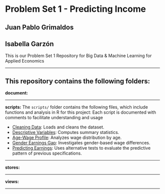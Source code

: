 # Problem Set 1 - Predicting Income 
## Juan Pablo Grimaldos 
## Isabella Garzón 

This is our Problem Set 1 Repository for Big Data & Machine Learning for Applied Economics

---

This repository contains the following folders: 
---

**document:**

---

**scripts:**
  The `scripts/` folder contains the following files, which include functions and analysis in R for this project: 
  Each script is documented with comments to facilitate understanding and usage

- [Cleaning Data](scripts/1-CleaningData.R): Loads and cleans the dataset.  
- [Descriptive Variables](scripts/2-DescriptiveVariables.R): Computes summary statistics.  
- [Age-Wage Profile](scripts/3-AgeWageProfile.R): Analyzes wage distribution by age.  
- [Gender Earnings Gap](scripts/4-GenderEarningsGap.R): Investigates gender-based wage differences.  
- [Predicting Earnings](scripts/5-PredictingEarnings.R): Uses alternative tests to evaluate the predictive pattern of previous specifications.  


---

**stores:**

---

**views:**

---



